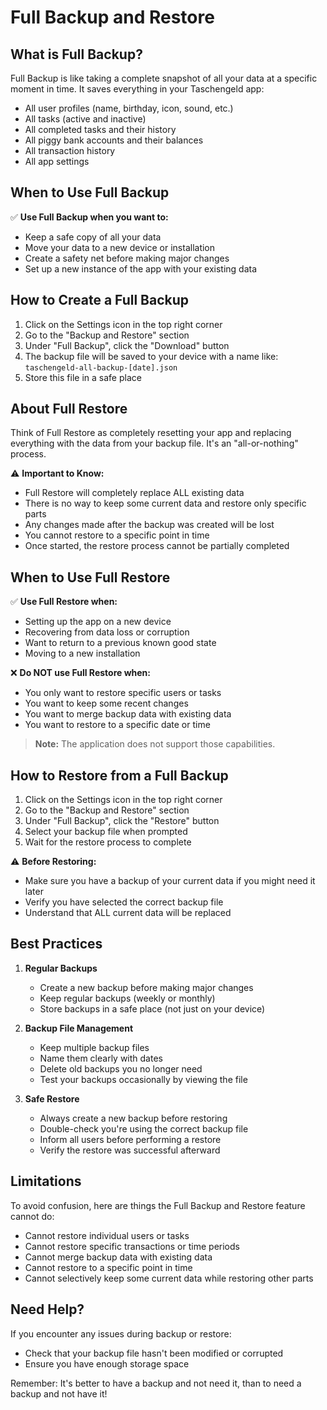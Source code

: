 # Full Backup and Restore

## What is Full Backup?

Full Backup is like taking a complete snapshot of all your data at a specific moment in time. It saves everything in your Taschengeld app:

- All user profiles (name, birthday, icon, sound, etc.)
- All tasks (active and inactive)
- All completed tasks and their history
- All piggy bank accounts and their balances
- All transaction history
- All app settings

## When to Use Full Backup

✅ **Use Full Backup when you want to:**

- Keep a safe copy of all your data
- Move your data to a new device or installation
- Create a safety net before making major changes
- Set up a new instance of the app with your existing data

## How to Create a Full Backup

1. Click on the Settings icon in the top right corner
2. Go to the "Backup and Restore" section
3. Under "Full Backup", click the "Download" button
4. The backup file will be saved to your device with a name like: `taschengeld-all-backup-[date].json`
5. Store this file in a safe place

## About Full Restore

Think of Full Restore as completely resetting your app and replacing everything with the data from your backup file. It's an "all-or-nothing" process.

⚠️ **Important to Know:**

- Full Restore will completely replace ALL existing data
- There is no way to keep some current data and restore only specific parts
- Any changes made after the backup was created will be lost
- You cannot restore to a specific point in time
- Once started, the restore process cannot be partially completed

## When to Use Full Restore

✅ **Use Full Restore when:**

- Setting up the app on a new device
- Recovering from data loss or corruption
- Want to return to a previous known good state
- Moving to a new installation

❌ **Do NOT use Full Restore when:**

- You only want to restore specific users or tasks
- You want to keep some recent changes
- You want to merge backup data with existing data
- You want to restore to a specific date or time

> **Note:** The application does not support those capabilities.

## How to Restore from a Full Backup

1. Click on the Settings icon in the top right corner
2. Go to the "Backup and Restore" section
3. Under "Full Backup", click the "Restore" button
4. Select your backup file when prompted
5. Wait for the restore process to complete

⚠️ **Before Restoring:**

- Make sure you have a backup of your current data if you might need it later
- Verify you have selected the correct backup file
- Understand that ALL current data will be replaced

## Best Practices

1. **Regular Backups**

   - Create a new backup before making major changes
   - Keep regular backups (weekly or monthly)
   - Store backups in a safe place (not just on your device)

2. **Backup File Management**

   - Keep multiple backup files
   - Name them clearly with dates
   - Delete old backups you no longer need
   - Test your backups occasionally by viewing the file

3. **Safe Restore**
   - Always create a new backup before restoring
   - Double-check you're using the correct backup file
   - Inform all users before performing a restore
   - Verify the restore was successful afterward

## Limitations

To avoid confusion, here are things the Full Backup and Restore feature cannot do:

- Cannot restore individual users or tasks
- Cannot restore specific transactions or time periods
- Cannot merge backup data with existing data
- Cannot restore to a specific point in time
- Cannot selectively keep some current data while restoring other parts

## Need Help?

If you encounter any issues during backup or restore:

- Check that your backup file hasn't been modified or corrupted
- Ensure you have enough storage space

Remember: It's better to have a backup and not need it, than to need a backup and not have it!
